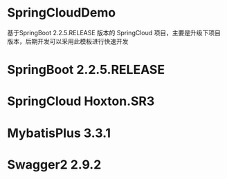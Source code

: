 # SpringCloudDemo
基于SpringBoot 2.2.5.RELEASE 版本的 SpringCloud 项目，主要是升级下项目版本，后期开发可以采用此模板进行快速开发

# SpringBoot 2.2.5.RELEASE
# SpringCloud Hoxton.SR3
# MybatisPlus 3.3.1
# Swagger2 2.9.2
